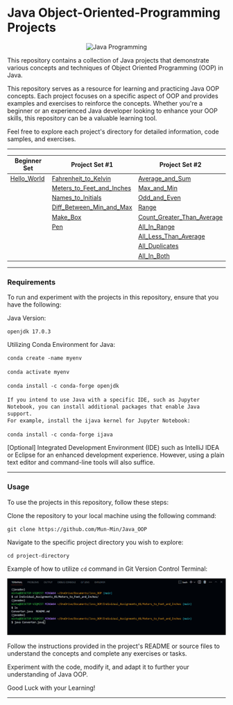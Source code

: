 # Java Object-Oriented-Programming Projects 

<p align="center">
  <img src="https://external-content.duckduckgo.com/iu/?u=https%3A%2F%2Fwww.teahub.io%2Fphotos%2Ffull%2F21-217981_java-logo-wallpaper-java-logo.jpg&f=1&nofb=1&ipt=39edd306ad7187d644efabba711a6c452e027ca11f46366b2998b990e1aec887&ipo=images" alt="Java Programming">
</p>

This repository contains a collection of Java projects that demonstrate various concepts and techniques of Object Oriented Programming (OOP) in Java.

This repository serves as a resource for learning and practicing Java OOP concepts. Each project focuses on a specific aspect of OOP and provides examples and exercises to reinforce the concepts. Whether you're a beginner or an experienced Java developer looking to enhance your OOP skills, this repository can be a valuable learning tool.

Feel free to explore each project's directory for detailed information, code samples, and exercises.

---

<div align="center">

| Beginner Set | Project Set #1 | Project Set #2 |
| ------------ | -------------- | -------------- |
| [Hello_World](/Hello_World) | [Fahrenheit_to_Kelvin](./Projects_01/Fahrenheit_to_Kelvin) | [Average_and_Sum](./Projects_02/Average_and_Sum) |
|               | [Meters_to_Feet_and_Inches](./Projects_01/Meters_to_Feet_and_Inches) | [Max_and_Min](./Projects_02/Max_and_Min) |
|               | [Names_to_Initials](./Projects_01/Name_to_Initials) | [Odd_and_Even](./Projects_02/Odd_and_Even) |
|               | [Diff_Between_Min_and_Max](./Projects_01/Diff_Between_Min_and_Max) | [Range](./Projects_02/Range) |
|               | [Make_Box](./Projects_01/Make_Box) | [Count_Greater_Than_Average](./Projects_02/Count_Greater_Than_Average) |
|               | [Pen](./Projects_01/Pen) | [All_In_Range](./Projects_02/All_In_Range) |
|               | | [All_Less_Than_Average](./Projects_02/All_Less_Than_Average) |
|               | | [All_Duplicates](./Projects_02/All_Duplicates) |
|               | | [All_In_Both](./Projects_02/All_In_Both) |


</div>


---

### Requirements

To run and experiment with the projects in this repository, ensure that you have the following:

Java Version: 

    openjdk 17.0.3

Utilizing Conda Environment for Java: 

    conda create -name myenv 

    conda activate myenv 

    conda install -c conda-forge openjdk

    If you intend to use Java with a specific IDE, such as Jupyter Notebook, you can install additional packages that enable Java support. 
    For example, install the ijava kernel for Jupyter Notebook:

    conda install -c conda-forge ijava

[Optional] Integrated Development Environment (IDE) such as IntelliJ IDEA or Eclipse for an enhanced development experience. However, using a plain text editor and command-line tools will also suffice.

---

### Usage

To use the projects in this repository, follow these steps:

Clone the repository to your local machine using the following command:


    git clone https://github.com/Mun-Min/Java_OOP

Navigate to the specific project directory you wish to explore:

    cd project-directory

Example of how to utilize `cd` command in Git Version Control Terminal:  
<p align="center">
  <img src="./Images/git_cd_usage.png" alt="Git CD Usage">
</p>


Follow the instructions provided in the project's README or source files to understand the concepts and complete any exercises or tasks.

Experiment with the code, modify it, and adapt it to further your understanding of Java OOP.

Good Luck with your Learning!

---